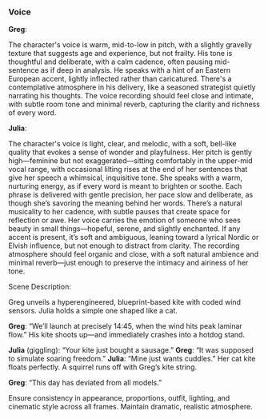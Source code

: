 ### Voice

**Greg**:

The character's voice is warm, mid-to-low in pitch, with a slightly gravelly texture that suggests age and experience, but not frailty. His tone is thoughtful and deliberate, with a calm cadence, often pausing mid-sentence as if deep in analysis. He speaks with a hint of an Eastern European accent, lightly inflected rather than caricatured. There's a contemplative atmosphere in his delivery, like a seasoned strategist quietly narrating his thoughts. The voice recording should feel close and intimate, with subtle room tone and minimal reverb, capturing the clarity and richness of every word.

**Julia**:

The character's voice is light, clear, and melodic, with a soft, bell-like quality that evokes a sense of wonder and playfulness. Her pitch is gently high—feminine but not exaggerated—sitting comfortably in the upper-mid vocal range, with occasional lilting rises at the end of her sentences that give her speech a whimsical, inquisitive tone. She speaks with a warm, nurturing energy, as if every word is meant to brighten or soothe. Each phrase is delivered with gentle precision, her pace slow and deliberate, as though she’s savoring the meaning behind her words. There’s a natural musicality to her cadence, with subtle pauses that create space for reflection or awe. Her voice carries the emotion of someone who sees beauty in small things—hopeful, serene, and slightly enchanted. If any accent is present, it’s soft and ambiguous, leaning toward a lyrical Nordic or Elvish influence, but not enough to distract from clarity. The recording atmosphere should feel organic and close, with a soft natural ambience and minimal reverb—just enough to preserve the intimacy and airiness of her tone.

Scene Description: 

Greg unveils a hyperengineered, blueprint-based kite with coded wind sensors. Julia holds a simple one shaped like a cat.

**Greg**: “We’ll launch at precisely 14:45, when the wind hits peak laminar flow.”
His kite shoots up—and immediately crashes into a hotdog stand.

**Julia** (giggling): “Your kite just bought a sausage.”
**Greg**: “It was supposed to simulate soaring freedom.”
**Julia**: “Mine just wants cuddles.”
Her cat kite floats perfectly. A squirrel runs off with Greg’s kite string.

**Greg**: “This day has deviated from all models.”

Ensure consistency in appearance, proportions, outfit, lighting, and cinematic style across all frames. Maintain dramatic, realistic atmosphere.